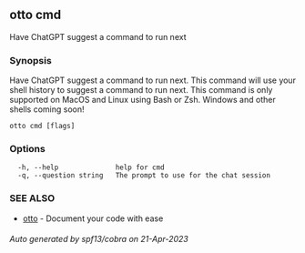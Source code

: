 ## otto cmd

Have ChatGPT suggest a command to run next

### Synopsis

Have ChatGPT suggest a command to run next. This command will use your shell history to suggest a command to run next.
This command is only supported on MacOS and Linux using Bash or Zsh. Windows and other shells coming soon!

```
otto cmd [flags]
```

### Options

```
  -h, --help              help for cmd
  -q, --question string   The prompt to use for the chat session
```

### SEE ALSO

* [otto](otto.md)	 - Document your code with ease

###### Auto generated by spf13/cobra on 21-Apr-2023
